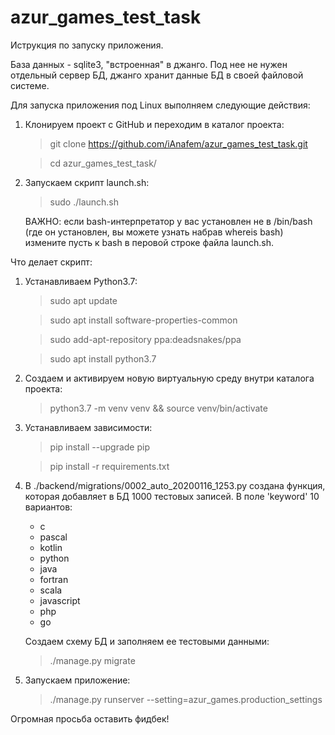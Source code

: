 # azur_games_test_task

Иструкция по запуску приложения.

База данных - sqlite3, "встроенная" в джанго. Под нее
не нужен отдельный сервер БД, джанго хранит данные БД в своей файловой системе.

Для запуска приложения под Linux выполняем следующие действия:
                                                                                                                                                                                                                                                                                                                                                                                                                                                                                                                                                                                                                                                                                                                                                                                                                                                                                                                                                                   
1. Клонируем проект с GitHub и переходим в каталог проекта: 

    > git clone https://github.com/iAnafem/azur_games_test_task.git
                                 
    > cd azur_games_test_task/

2. Запускаем скрипт launch.sh:

    > sudo ./launch.sh
    
    ВАЖНО: если bash-интерпретатор у вас установлен не в 
    /bin/bash (где он установлен, вы можете узнать набрав whereis bash) 
    измените пусть к bash в перовой строке файла launch.sh. 

Что делает скрипт: 
                                
1. Устанавливаем Python3.7:

    > sudo apt update
                                                                                      
    > sudo apt install software-properties-common
                                                                                                                                                                                                   
    > sudo add-apt-repository ppa:deadsnakes/ppa
                                                                                                                                                                                                                                                                                                                                                                                                                                                         
    > sudo apt install python3.7
                                                                                                                                                                     
2. Создаем и активируем новую виртуальную среду внутри каталога проекта:

    > python3.7 -m venv venv && source venv/bin/activate
                                                                             
3. Устанавливаем зависимости:

    > pip install --upgrade pip
                                  
    > pip install -r requirements.txt
                                                                                                     
4. В ./backend/migrations/0002_auto_20200116_1253.py создана функция,
которая добавляет в БД 1000 тестовых записей. В поле 'keyword' 10 вариантов:
    - c
    - pascal
    - kotlin
    - python
    - java
    - fortran
    - scala
    - javascript
    - php
    - go 

    Создаем схему БД и заполняем ее тестовыми данными:

    > ./manage.py migrate
                                                          
5. Запускаем приложение:

    > ./manage.py runserver --setting=azur_games.production_settings

Огромная просьба оставить фидбек!
